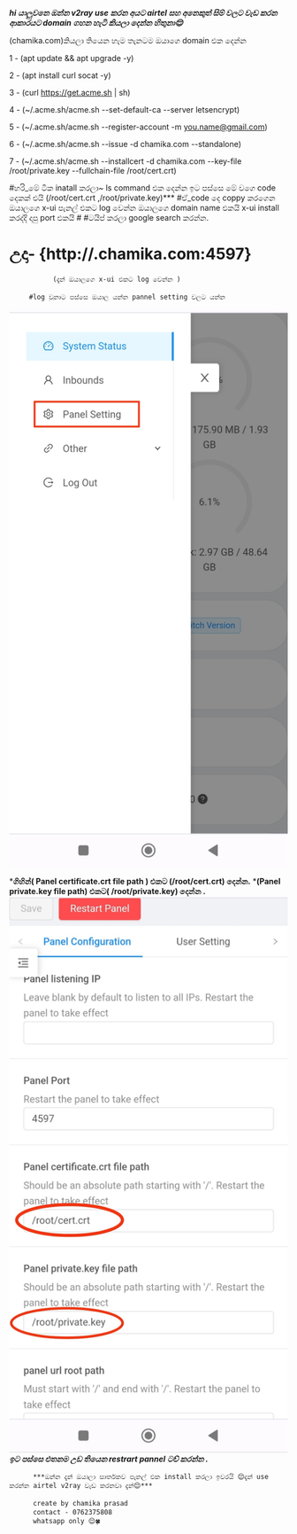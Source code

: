 ***hi යාලුවනෙ ඔන්න v2ray use කරන අයට airtel සහ අනෙකුත් සිම් වලට වැඩ කරන ආකාරයට domain ගහන හැටි කියලා දෙන්න හිතුනා😌***

(chamika.com)කියලා තියෙන හැම තැනටම ඔයාගෙ domain එක දෙන්න

1 - (apt update && apt upgrade -y)

2 -     (apt install curl socat -y)

3 - (curl https://get.acme.sh | sh)

4 - (~/.acme.sh/acme.sh --set-default-ca --server letsencrypt)

5 - (~/.acme.sh/acme.sh --register-account -m you.name@gmail.com)

6 - (~/.acme.sh/acme.sh --issue -d chamika.com --standalone)

7 - (~/.acme.sh/acme.sh --installcert -d chamika.com --key-file /root/private.key --fullchain-file /root/cert.crt)

#හරි_මේ ටික inatall කරලා~ ls command එක දෙන්න ඉට පස්සෙ මේ වගෙ code දෙකක් එයි (/root/cert.crt ,/root/private.key)***
#ඒ_code දෙ coppy කරගෙන ඔයාලගෙ x-ui පැනල් එකට log වෙන්න ඔයාලගෙ domain name එකයි x-ui install කරද්දි දාපු port එකයි # #ටයිප් කරලා google search කරන්න.
# උදා- {http://.chamika.com:4597}

               (දැන් ඔයාලගෙ x-ui එකට log වෙන්න )
             
         #log වුනාට පස්සෙ ඔයාල යන්න pannel setting වලට යන්න
<img src=IMG_20231029_005720.jpg>


***ගිහින්( Panel certificate.crt file path ) එකට (/root/cert.crt) දෙන්න.**
          ***(Panel private.key file path) එකට( /root/private.key) දෙන්න .**
<img src=IMG_20231029_005634.jpg>
***ඉට පස්සෙ  එතනම උඩ තියෙන restrart pannel ටච් කරන්න .***
           
          ***ඔන්න දැන් ඔයාලා සාර්තකව පැනල් එක install කරලා ඉවරයි 😌දැන් use කරන්න airtel v2ray වැඩ කරනවා දැන්😌***
          
          create by chamika prasad
          contact - 0762375808 
          whatsapp only 😌🍀
